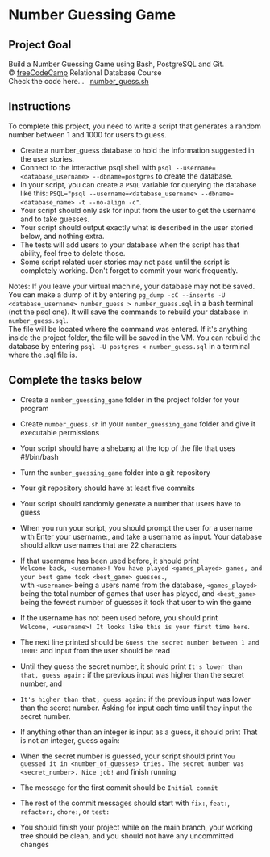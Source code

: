 # Number Guessing Game

## Project Goal
Build a Number Guessing Game using Bash, PostgreSQL and Git. <br/>
:copyright: [freeCodeCamp](https://www.freecodecamp.org/learn/relational-database/) Relational Database Course  <br/>
Check the code here... &nbsp; [number_guess.sh](number_guess.sh)

## Instructions
To complete this project, you need to write a script that generates a random number between 1 and 1000 for users to guess. 
- Create a number_guess database to hold the information suggested in the user stories.
- Connect to the interactive psql shell with `psql --username=<database_username> --dbname=postgres` to create the database.
- In your script, you can create a `PSQL` variable for querying the database like this: `PSQL="psql --username=<database_username> --dbname=<database_name> -t --no-align -c"`.
- Your script should only ask for input from the user to get the username and to take guesses.
- Your script should output exactly what is described in the user storied below, and nothing extra.
- The tests will add users to your database when the script has that ability, feel free to delete those.
- Some script related user stories may not pass until the script is completely working. Don't forget to commit your work frequently.

Notes:
If you leave your virtual machine, your database may not be saved. You can make a dump of it by entering `pg_dump -cC --inserts -U <database_username> number_guess > number_guess.sql` in a bash terminal (not the psql one). It will save the commands to rebuild your database in `number_guess.sql`.  <br/>
The file will be located where the command was entered. If it's anything inside the project folder, the file will be saved in the VM. You can rebuild the database by entering `psql -U postgres < number_guess.sql` in a terminal where the .sql file is.


## Complete the tasks below

- Create a `number_guessing_game` folder in the project folder for your program

- Create `number_guess.sh` in your `number_guessing_game` folder and give it executable permissions

- Your script should have a shebang at the top of the file that uses #!/bin/bash

- Turn the `number_guessing_game` folder into a git repository

- Your git repository should have at least five commits

- Your script should randomly generate a number that users have to guess

- When you run your script, you should prompt the user for a username with Enter your username:, and take a username as input. Your database should allow usernames that are 22 characters

- If that username has been used before, it should print <br/>
  `Welcome back, <username>! You have played <games_played> games, and your best game took <best_game> guesses.`, <br/>
  with `<username>` being a users name from the database, `<games_played>` being the total number of games that user has played, and `<best_game>` being the fewest number of guesses it took that user to win the game

- If the username has not been used before, you should print <br/>
  `Welcome, <username>! It looks like this is your first time here`.

- The next line printed should be `Guess the secret number between 1 and 1000:` and input from the user should be read

- Until they guess the secret number, it should print `It's lower than that, guess again:` if the previous input was higher than the secret number, and
- `It's higher than that, guess again:` if the previous input was lower than the secret number. Asking for input each time until they input the secret number.

- If anything other than an integer is input as a guess, it should print   That is not an integer, guess again:  

- When the secret number is guessed, your script should print `You guessed it in <number_of_guesses> tries. The secret number was <secret_number>. Nice job!` and finish running

- The message for the first commit should be `Initial commit`

- The rest of the commit messages should start with `fix:`, `feat:`, `refactor:`, `chore:`, or `test:`

- You should finish your project while on the main branch, your working tree should be clean, and you should not have any uncommitted changes

  <br/>
